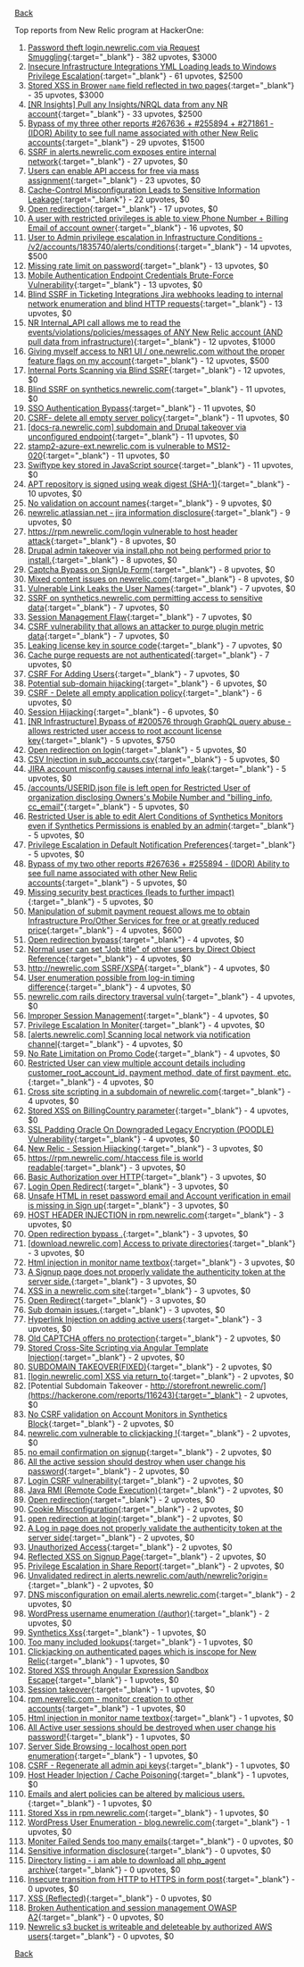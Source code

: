 [Back](../README.md)

Top reports from New Relic program at HackerOne:

1. [Password theft login.newrelic.com via Request Smuggling](https://hackerone.com/reports/498052){:target="_blank"} - 382 upvotes, $3000
2. [Insecure Infrastructure Integrations YML Loading leads to Windows Privilege Escalation](https://hackerone.com/reports/363971){:target="_blank"} - 61 upvotes, $2500
3. [Stored XSS in Brower `name` field reflected in two pages](https://hackerone.com/reports/348076){:target="_blank"} - 35 upvotes, $3000
4. [[NR Insights] Pull any Insights/NRQL data from any NR account](https://hackerone.com/reports/397137){:target="_blank"} - 33 upvotes, $2500
5. [Bypass of my three other reports #267636 + #255894 + #271861 - (IDOR) Ability to see full name associated with other New Relic accounts](https://hackerone.com/reports/320173){:target="_blank"} - 29 upvotes, $1500
6. [SSRF in alerts.newrelic.com exposes entire internal network](https://hackerone.com/reports/198690){:target="_blank"} - 27 upvotes, $0
7. [Users can enable API access for free via mass assignment](https://hackerone.com/reports/267781){:target="_blank"} - 23 upvotes, $0
8. [Cache-Control Misconfiguration Leads to Sensitive Information Leakage](https://hackerone.com/reports/132835){:target="_blank"} - 22 upvotes, $0
9. [Open redirection](https://hackerone.com/reports/207285){:target="_blank"} - 17 upvotes, $0
10. [A user with restricted privileges is able to view Phone Number + Billing Email of account owner](https://hackerone.com/reports/197059){:target="_blank"} - 16 upvotes, $0
11. [User to Admin privilege escalation in Infrastructure Conditions - /v2/accounts/1835740/alerts/conditions](https://hackerone.com/reports/300879){:target="_blank"} - 14 upvotes, $500
12. [Missing rate limit on password](https://hackerone.com/reports/138863){:target="_blank"} - 13 upvotes, $0
13. [Mobile Authentication Endpoint Credentials Brute-Force Vulnerability](https://hackerone.com/reports/127202){:target="_blank"} - 13 upvotes, $0
14. [Blind SSRF in Ticketing Integrations Jira webhooks leading to internal network enumeration and blind HTTP requests](https://hackerone.com/reports/344032){:target="_blank"} - 13 upvotes, $0
15. [NR Internal_API call allows me to read the events/violations/policies/messages of ANY New Relic account (AND pull data from infrastructure)](https://hackerone.com/reports/271393){:target="_blank"} - 12 upvotes, $1000
16. [Giving myself access to NR1 UI / one.newrelic.com without the proper feature flags on my account](https://hackerone.com/reports/520623){:target="_blank"} - 12 upvotes, $500
17. [Internal Ports Scanning via Blind SSRF](https://hackerone.com/reports/263169){:target="_blank"} - 12 upvotes, $0
18. [Blind SSRF on synthetics.newrelic.com](https://hackerone.com/reports/141304){:target="_blank"} - 11 upvotes, $0
19. [SSO Authentication Bypass](https://hackerone.com/reports/168108){:target="_blank"} - 11 upvotes, $0
20. [CSRF- delete all empty server policy](https://hackerone.com/reports/123095){:target="_blank"} - 11 upvotes, $0
21. [[docs-ra.newrelic.com] subdomain and Drupal takeover via unconfigured endpoint](https://hackerone.com/reports/207381){:target="_blank"} - 11 upvotes, $0
22. [stamp2-azure-ext.newrelic.com is vulnerable to MS12-020](https://hackerone.com/reports/384882){:target="_blank"} - 11 upvotes, $0
23. [Swiftype key stored in JavaScript source](https://hackerone.com/reports/427373){:target="_blank"} - 11 upvotes, $0
24. [APT repository is signed using weak digest (SHA-1)](https://hackerone.com/reports/129138){:target="_blank"} - 10 upvotes, $0
25. [No validation on account names](https://hackerone.com/reports/114796){:target="_blank"} - 9 upvotes, $0
26. [newrelic.atlassian.net - jira information disclosure](https://hackerone.com/reports/197726){:target="_blank"} - 9 upvotes, $0
27. [https://rpm.newrelic.com/login vulnerable to host header attack](https://hackerone.com/reports/123078){:target="_blank"} - 8 upvotes, $0
28. [Drupal admin takeover via install.php not being performed prior to install.](https://hackerone.com/reports/329407){:target="_blank"} - 8 upvotes, $0
29. [Captcha Bypass on SignUp Form](https://hackerone.com/reports/277300){:target="_blank"} - 8 upvotes, $0
30. [Mixed content issues on newrelic.com](https://hackerone.com/reports/700091){:target="_blank"} - 8 upvotes, $0
31. [Vulnerable Link Leaks the User Names](https://hackerone.com/reports/123089){:target="_blank"} - 7 upvotes, $0
32. [SSRF on synthetics.newrelic.com permitting access to sensitive data](https://hackerone.com/reports/141682){:target="_blank"} - 7 upvotes, $0
33. [Session Management Flaw](https://hackerone.com/reports/152944){:target="_blank"} - 7 upvotes, $0
34. [CSRF vulnerability that allows an attacker to purge plugin metric data](https://hackerone.com/reports/157270){:target="_blank"} - 7 upvotes, $0
35. [Leaking license key in source code](https://hackerone.com/reports/154855){:target="_blank"} - 7 upvotes, $0
36. [Cache purge requests are not authenticated](https://hackerone.com/reports/154278){:target="_blank"} - 7 upvotes, $0
37. [CSRF For Adding Users](https://hackerone.com/reports/225326){:target="_blank"} - 7 upvotes, $0
38. [Potential sub-domain hijacking](https://hackerone.com/reports/178537){:target="_blank"} - 6 upvotes, $0
39. [CSRF - Delete all empty application policy](https://hackerone.com/reports/123092){:target="_blank"} - 6 upvotes, $0
40. [Session Hijacking](https://hackerone.com/reports/167460){:target="_blank"} - 6 upvotes, $0
41. [[NR Infrastructure] Bypass of #200576 through GraphQL query abuse - allows restricted user access to root account license key](https://hackerone.com/reports/276174){:target="_blank"} - 5 upvotes, $750
42. [Open redirection on login](https://hackerone.com/reports/123172){:target="_blank"} - 5 upvotes, $0
43. [CSV Injection in sub_accounts.csv](https://hackerone.com/reports/127032){:target="_blank"} - 5 upvotes, $0
44. [JIRA account misconfig causes internal info leak](https://hackerone.com/reports/139970){:target="_blank"} - 5 upvotes, $0
45. [/accounts/USERID.json file is left open for Restricted User of organization disclosing Owners's Mobile Number and "billing_info, cc_email"](https://hackerone.com/reports/221250){:target="_blank"} - 5 upvotes, $0
46. [Restricted User is able to edit Alert Conditions of Synthetics Monitors even if Synthetics Permissions is enabled by an admin](https://hackerone.com/reports/197436){:target="_blank"} - 5 upvotes, $0
47. [Privilege Escalation in Default Notification Preferences](https://hackerone.com/reports/210298){:target="_blank"} - 5 upvotes, $0
48. [Bypass of my two other reports #267636 + #255894 - (IDOR) Ability to see full name associated with other New Relic accounts](https://hackerone.com/reports/271861){:target="_blank"} - 5 upvotes, $0
49. [Missing security best practices (leads to further impact)](https://hackerone.com/reports/385420){:target="_blank"} - 5 upvotes, $0
50. [Manipulation of submit payment request allows me to obtain Infrastructure Pro/Other Services for free or at greatly reduced price](https://hackerone.com/reports/219356){:target="_blank"} - 4 upvotes, $600
51. [Open redirection bypass](https://hackerone.com/reports/127741){:target="_blank"} - 4 upvotes, $0
52. [Normal user can set "Job title" of other users by Direct Object Reference](https://hackerone.com/reports/123435){:target="_blank"} - 4 upvotes, $0
53. [http://newrelic.com SSRF/XSPA](https://hackerone.com/reports/146875){:target="_blank"} - 4 upvotes, $0
54. [User enumeration possible from log-in timing difference](https://hackerone.com/reports/127026){:target="_blank"} - 4 upvotes, $0
55. [newrelic.com rails directory traversal vuln](https://hackerone.com/reports/134032){:target="_blank"} - 4 upvotes, $0
56. [Improper Session Management](https://hackerone.com/reports/139178){:target="_blank"} - 4 upvotes, $0
57. [Privilege Escalation In Moniter](https://hackerone.com/reports/139502){:target="_blank"} - 4 upvotes, $0
58. [[alerts.newrelic.com] Scanning local network via notification channel](https://hackerone.com/reports/153634){:target="_blank"} - 4 upvotes, $0
59. [No Rate Limitation on Promo Code](https://hackerone.com/reports/123091){:target="_blank"} - 4 upvotes, $0
60. [Restricted User can view multiple account details including customer_root_account_id, payment method, date of first payment, etc.](https://hackerone.com/reports/198221){:target="_blank"} - 4 upvotes, $0
61. [Cross site scripting in a subdomain of newrelic.com](https://hackerone.com/reports/181528){:target="_blank"} - 4 upvotes, $0
62. [Stored XSS on BillingCountry parameter](https://hackerone.com/reports/182414){:target="_blank"} - 4 upvotes, $0
63. [SSL Padding Oracle On Downgraded Legacy Encryption (POODLE) Vulnerability](https://hackerone.com/reports/216271){:target="_blank"} - 4 upvotes, $0
64. [New Relic - Session Hijacking](https://hackerone.com/reports/137480){:target="_blank"} - 3 upvotes, $0
65. [https://rpm.newrelic.com/.htaccess file is world readable](https://hackerone.com/reports/123074){:target="_blank"} - 3 upvotes, $0
66. [Basic Authorization over HTTP](https://hackerone.com/reports/114870){:target="_blank"} - 3 upvotes, $0
67. [Login Open Redirect](https://hackerone.com/reports/131552){:target="_blank"} - 3 upvotes, $0
68. [Unsafe HTML in reset password email and Account verification in email is missing in Sign up](https://hackerone.com/reports/114807){:target="_blank"} - 3 upvotes, $0
69. [HOST HEADER INJECTION in rpm.newrelic.com](https://hackerone.com/reports/167809){:target="_blank"} - 3 upvotes, $0
70. [Open redirection bypass .](https://hackerone.com/reports/144525){:target="_blank"} - 3 upvotes, $0
71. [[download.newrelic.com] Access to private directories](https://hackerone.com/reports/115922){:target="_blank"} - 3 upvotes, $0
72. [Html injection in monitor name textbox](https://hackerone.com/reports/146318){:target="_blank"} - 3 upvotes, $0
73. [A Signup page does not properly validate the authenticity token at the server side.](https://hackerone.com/reports/114799){:target="_blank"} - 3 upvotes, $0
74. [XSS in a newrelic.com site](https://hackerone.com/reports/152368){:target="_blank"} - 3 upvotes, $0
75. [Open Redirect](https://hackerone.com/reports/177485){:target="_blank"} - 3 upvotes, $0
76. [Sub domain issues.](https://hackerone.com/reports/183577){:target="_blank"} - 3 upvotes, $0
77. [Hyperlink Injection on adding active users](https://hackerone.com/reports/176494){:target="_blank"} - 3 upvotes, $0
78. [Old CAPTCHA offers no protection](https://hackerone.com/reports/127028){:target="_blank"} - 2 upvotes, $0
79. [Stored Cross-Site Scripting via Angular Template Injection](https://hackerone.com/reports/132658){:target="_blank"} - 2 upvotes, $0
80. [SUBDOMAIN TAKEOVER(FIXED)](https://hackerone.com/reports/115628){:target="_blank"} - 2 upvotes, $0
81. [[login.newrelic.com] XSS via return_to](https://hackerone.com/reports/115860){:target="_blank"} - 2 upvotes, $0
82. [Potential Subdomain Takeover - http://storefront.newrelic.com/](https://hackerone.com/reports/116243){:target="_blank"} - 2 upvotes, $0
83. [No CSRF validation on Account Monitors in Synthetics Block](https://hackerone.com/reports/140275){:target="_blank"} - 2 upvotes, $0
84. [newrelic.com vulnerable to clickjacking !](https://hackerone.com/reports/123126){:target="_blank"} - 2 upvotes, $0
85. [no email confirmation on signup](https://hackerone.com/reports/123127){:target="_blank"} - 2 upvotes, $0
86. [All the active session should destroy when user change his password](https://hackerone.com/reports/123183){:target="_blank"} - 2 upvotes, $0
87. [Login CSRF vulnerability](https://hackerone.com/reports/156992){:target="_blank"} - 2 upvotes, $0
88. [Java RMI (Remote Code Execution)](https://hackerone.com/reports/163547){:target="_blank"} - 2 upvotes, $0
89. [Open redirection](https://hackerone.com/reports/132251){:target="_blank"} - 2 upvotes, $0
90. [Cookie Misconfiguration](https://hackerone.com/reports/163227){:target="_blank"} - 2 upvotes, $0
91. [open redirection at login](https://hackerone.com/reports/116315){:target="_blank"} - 2 upvotes, $0
92. [A Log in page does not properly validate the authenticity token at the server side](https://hackerone.com/reports/114797){:target="_blank"} - 2 upvotes, $0
93. [Unauthorized Access](https://hackerone.com/reports/116179){:target="_blank"} - 2 upvotes, $0
94. [Reflected XSS on Signup Page](https://hackerone.com/reports/119090){:target="_blank"} - 2 upvotes, $0
95. [Privilege Escalation in Share Report](https://hackerone.com/reports/210304){:target="_blank"} - 2 upvotes, $0
96. [Unvalidated redirect in alerts.newrelic.com/auth/newrelic?origin=](https://hackerone.com/reports/207505){:target="_blank"} - 2 upvotes, $0
97. [DNS misconfiguration on email.alerts.newrelic.com](https://hackerone.com/reports/390537){:target="_blank"} - 2 upvotes, $0
98. [WordPress username enumeration (/author)](https://hackerone.com/reports/414427){:target="_blank"} - 2 upvotes, $0
99. [Synthetics Xss](https://hackerone.com/reports/123649){:target="_blank"} - 1 upvotes, $0
100. [Too many included lookups](https://hackerone.com/reports/125400){:target="_blank"} - 1 upvotes, $0
101. [Clickjacking on authenticated pages which is inscope for New Relic](https://hackerone.com/reports/128645){:target="_blank"} - 1 upvotes, $0
102. [Stored XSS through Angular Expression Sandbox Escape](https://hackerone.com/reports/124724){:target="_blank"} - 1 upvotes, $0
103. [Session takeover](https://hackerone.com/reports/140333){:target="_blank"} - 1 upvotes, $0
104. [rpm.newrelic.com - monitor creation to other accounts](https://hackerone.com/reports/127203){:target="_blank"} - 1 upvotes, $0
105. [Html injection in monitor name textbox](https://hackerone.com/reports/114852){:target="_blank"} - 1 upvotes, $0
106. [All Active user sessions should be destroyed when user change his password!](https://hackerone.com/reports/157450){:target="_blank"} - 1 upvotes, $0
107. [Server Side Browsing - localhost open port enumeration](https://hackerone.com/reports/122697){:target="_blank"} - 1 upvotes, $0
108. [CSRF - Regenerate all admin api keys](https://hackerone.com/reports/119148){:target="_blank"} - 1 upvotes, $0
109. [Host Header Injection / Cache Poisoning](https://hackerone.com/reports/123513){:target="_blank"} - 1 upvotes, $0
110. [Emails and alert policies can be altered by malicious users.](https://hackerone.com/reports/123120){:target="_blank"} - 1 upvotes, $0
111. [Stored Xss in rpm.newrelic.com](https://hackerone.com/reports/170241){:target="_blank"} - 1 upvotes, $0
112. [WordPress User Enumeration - blog.newrelic.com](https://hackerone.com/reports/115817){:target="_blank"} - 1 upvotes, $0
113. [Moniter Failed Sends too many emails](https://hackerone.com/reports/194952){:target="_blank"} - 0 upvotes, $0
114. [Sensitive information disclosure](https://hackerone.com/reports/207388){:target="_blank"} - 0 upvotes, $0
115. [Directory listing - i am able to download all php_agent archive](https://hackerone.com/reports/207384){:target="_blank"} - 0 upvotes, $0
116. [Insecure transition from HTTP to HTTPS in form post](https://hackerone.com/reports/123915){:target="_blank"} - 0 upvotes, $0
117. [XSS (Reflected)](https://hackerone.com/reports/176477){:target="_blank"} - 0 upvotes, $0
118. [Broken Authentication and session management OWASP A2](https://hackerone.com/reports/205309){:target="_blank"} - 0 upvotes, $0
119. [Newrelic s3 bucket is writeable and deleteable by authorized AWS users](https://hackerone.com/reports/277262){:target="_blank"} - 0 upvotes, $0


[Back](../README.md)